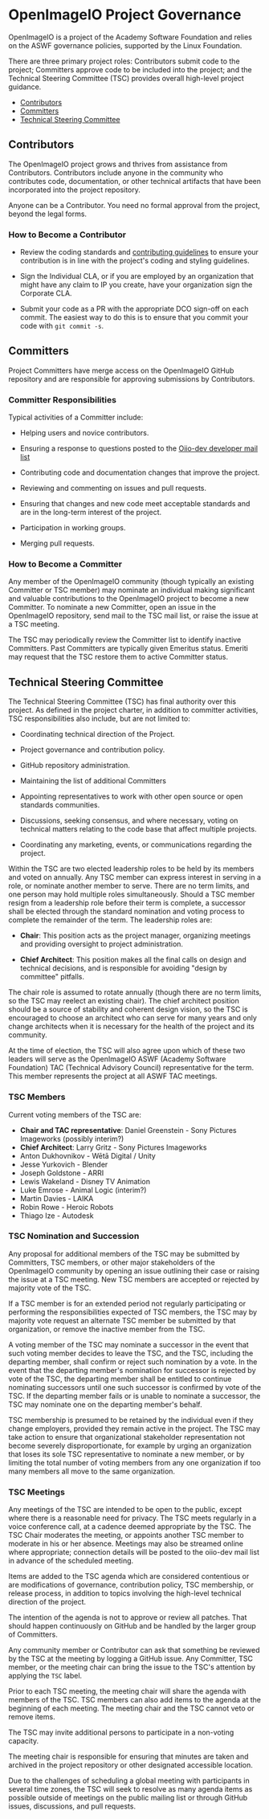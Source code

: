 <!-- SPDX-License-Identifier: CC-BY-4.0 -->
<!-- Copyright Contributors to the OpenImageIO Project. -->

# OpenImageIO Project Governance

OpenImageIO is a project of the Academy Software Foundation and relies on the
ASWF governance policies, supported by the Linux Foundation.

There are three primary project roles: Contributors submit code to the
project; Committers approve code to be included into the project; and the
Technical Steering Committee (TSC) provides overall high-level project
guidance.

* [Contributors](#Contributors)
* [Committers](#Committers)
* [Technical Steering Committee](#Technical-Steering-Committee)

## Contributors

The OpenImageIO project grows and thrives from assistance from Contributors.
Contributors include anyone in the community who contributes code,
documentation, or other technical artifacts that have been incorporated into
the project repository.

Anyone can be a Contributor. You need no formal approval from the project,
beyond the legal forms.

### How to Become a Contributor

* Review the coding standards and [contributing
  guidelines](../CONTRIBUTING.md) to ensure your contribution is in line with
  the project's coding and styling guidelines.

* Sign the Individual CLA, or if you are employed by an organization that
  might have any claim to IP you create, have your organization sign the
  Corporate CLA.

* Submit your code as a PR with the appropriate DCO sign-off on each commit.
  The easiest way to do this is to ensure that you commit your code with `git
  commit -s`.

## Committers

Project Committers have merge access on the OpenImageIO GitHub repository
and are responsible for approving submissions by Contributors.

### Committer Responsibilities

Typical activities of a Committer include:

* Helping users and novice contributors.

* Ensuring a response to questions posted to the
  [Oiio-dev developer mail list](https://lists.aswf.io/g/oiio-dev)

* Contributing code and documentation changes that improve the project.

* Reviewing and commenting on issues and pull requests.

* Ensuring that changes and new code meet acceptable standards and are in
  the long-term interest of the project.

* Participation in working groups.

* Merging pull requests.

### How to Become a Committer

Any member of the OpenImageIO community (though typically an existing
Committer or TSC member) may nominate an individual making significant and
valuable contributions to the OpenImageIO project to become a new Committer.
To nominate a new Committer, open an issue in the OpenImageIO repository, send
mail to the TSC mail list, or raise the issue at a TSC meeting.

The TSC may periodically review the Committer list to identify inactive
Committers. Past Committers are typically given Emeritus status. Emeriti may
request that the TSC restore them to active Committer status.

## Technical Steering Committee

The Technical Steering Committee (TSC) has final authority over this project.
As defined in the project charter, in addition to committer activities, TSC
responsibilities also include, but are not limited to:

* Coordinating technical direction of the Project.

* Project governance and contribution policy.

* GitHub repository administration.

* Maintaining the list of additional Committers

* Appointing representatives to work with other open source or open
  standards communities.

* Discussions, seeking consensus, and where necessary, voting on technical
  matters relating to the code base that affect multiple projects.

* Coordinating any marketing, events, or communications regarding the
  project.

Within the TSC are two elected leadership roles to be held by its members
and voted on annually. Any TSC member can express interest in serving in a
role, or nominate another member to serve. There are no term limits, and one
person may hold multiple roles simultaneously. Should a TSC member resign
from a leadership role before their term is complete, a successor shall be
elected through the standard nomination and voting process to complete the
remainder of the term. The leadership roles are:

* **Chair**: This position acts as the project manager, organizing meetings
  and providing oversight to project administration.

* **Chief Architect**: This position makes all the final calls on design and
  technical decisions, and is responsible for avoiding "design by committee"
  pitfalls.

The chair role is assumed to rotate annually (though there are no term
limits, so the TSC may reelect an existing chair). The chief architect
position should be a source of stability and coherent design vision, so the
TSC is encouraged to choose an architect who can serve for many years and
only change architects when it is necessary for the health of the project
and its community.

At the time of election, the TSC will also agree upon which of these two
leaders will serve as the OpenImageIO ASWF (Academy Software Foundation) TAC
(Technical Advisory Council) representative for the term. This member
represents the project at all ASWF TAC meetings.

### TSC Members

Current voting members of the TSC are:

* **Chair and TAC representative**: Daniel Greenstein - Sony Pictures Imageworks (possibly interim?)
* **Chief Architect**: Larry Gritz - Sony Pictures Imageworks
* Anton Dukhovnikov - Wētā Digital / Unity
* Jesse Yurkovich - Blender
* Joseph Goldstone - ARRI
* Lewis Wakeland - Disney TV Animation
* Luke Emrose - Animal Logic (interim?)
* Martin Davies - LAIKA
* Robin Rowe - Heroic Robots
* Thiago Ize - Autodesk


### TSC Nomination and Succession

Any proposal for additional members of the TSC may be submitted by Committers,
TSC members, or other major stakeholders of the OpenImageIO community by
opening an issue outlining their case or raising the issue at a TSC meeting.
New TSC members are accepted or rejected by majority vote of the TSC.

If a TSC member is for an extended period not regularly participating or
performing the responsibilities expected of TSC members, the TSC may by
majority vote request an alternate TSC member be submitted by that
organization, or remove the inactive member from the TSC.

A voting member of the TSC may nominate a successor in the event that such
voting member decides to leave the TSC, and the TSC, including the departing
member, shall confirm or reject such nomination by a vote. In the event that
the departing member's nomination for successor is rejected by vote of the
TSC, the departing member shall be entitled to continue nominating successors
until one such successor is confirmed by vote of the TSC. If the departing
member fails or is unable to nominate a successor, the TSC may nominate one on
the departing member's behalf.

TSC membership is presumed to be retained by the individual even if they
change employers, provided they remain active in the project. The TSC may take
action to ensure that organizational stakeholder representation not become
severely disproportionate, for example by urging an organization that loses
its sole TSC representative to nominate a new member, or by limiting the total
number of voting members from any one organization if too many members all
move to the same organization.

### TSC Meetings

Any meetings of the TSC are intended to be open to the public, except where
there is a reasonable need for privacy. The TSC meets regularly in a voice
conference call, at a cadence deemed appropriate by the TSC. The TSC Chair
moderates the meeting, or appoints another TSC member to moderate in his or
her absence. Meetings may also be streamed online where appropriate;
connection details will be posted to the oiio-dev mail list in advance of the
scheduled meeting.

Items are added to the TSC agenda which are considered contentious or are
modifications of governance, contribution policy, TSC membership, or release
process, in addition to topics involving the high-level technical direction
of the project.

The intention of the agenda is not to approve or review all patches. That
should happen continuously on GitHub and be handled by the larger group of
Committers.

Any community member or Contributor can ask that something be reviewed by
the TSC at the meeting by logging a GitHub issue. Any Committer, TSC member,
or the meeting chair can bring the issue to the TSC's attention by applying
the `TSC` label.

Prior to each TSC meeting, the meeting chair will share the agenda with
members of the TSC. TSC members can also add items to the agenda at the
beginning of each meeting. The meeting chair and the TSC cannot veto or
remove items.

The TSC may invite additional persons to participate in a non-voting
capacity.

The meeting chair is responsible for ensuring that minutes are taken and
archived in the project repository or other designated accessible location.

Due to the challenges of scheduling a global meeting with participants in
several time zones, the TSC will seek to resolve as many agenda items as
possible outside of meetings on the public mailing list or through GitHub
issues, discussions, and pull requests.
